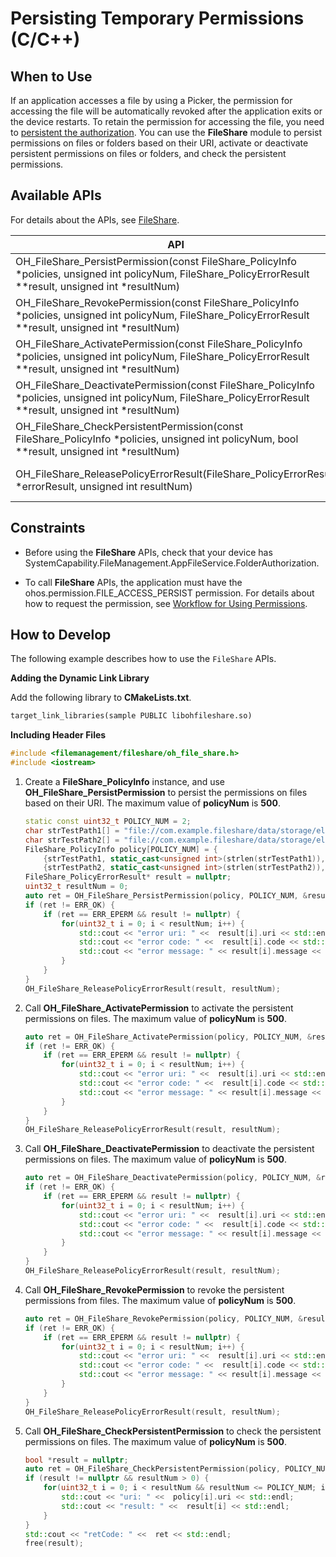 # Persisting Temporary Permissions (C/C++)

## When to Use

If an application accesses a file by using a Picker, the permission for accessing the file will be automatically revoked after the application exits or the device restarts. To retain the permission for accessing the file, you need to [persistent the authorization](file-persistPermission.md#when-to-use). You can use the **FileShare** module to persist permissions on files or folders based on their URI, activate or deactivate persistent permissions on files or folders, and check the persistent permissions.

## Available APIs

For details about the APIs, see [FileShare](../reference/apis-core-file-kit/file_share.md).

| API| Description|
| -------- | -------- |
| OH_FileShare_PersistPermission(const FileShare_PolicyInfo *policies, unsigned int policyNum, FileShare_PolicyErrorResult **result, unsigned int *resultNum) | Persists the permissions on files or folders.|
| OH_FileShare_RevokePermission(const FileShare_PolicyInfo *policies, unsigned int policyNum, FileShare_PolicyErrorResult **result, unsigned int *resultNum) | Revokes the permissions from files or folders.|
| OH_FileShare_ActivatePermission(const FileShare_PolicyInfo *policies, unsigned int policyNum, FileShare_PolicyErrorResult **result, unsigned int *resultNum) | Activates the persistent permissions on files or folders.|
| OH_FileShare_DeactivatePermission(const FileShare_PolicyInfo *policies, unsigned int policyNum, FileShare_PolicyErrorResult **result, unsigned int *resultNum) | Deactivates the persistent permissions on files or folders.|
| OH_FileShare_CheckPersistentPermission(const FileShare_PolicyInfo *policies, unsigned int policyNum, bool **result, unsigned int *resultNum) | Checks the persistent permissions on files or folders.|
| OH_FileShare_ReleasePolicyErrorResult(FileShare_PolicyErrorResult *errorResult, unsigned int resultNum) | Releases the memory allocated for **FileShare_PolicyErrorResult**.|

## Constraints

- Before using the **FileShare** APIs, check that your device has SystemCapability.FileManagement.AppFileService.FolderAuthorization.

- To call **FileShare** APIs, the application must have the ohos.permission.FILE_ACCESS_PERSIST permission. For details about how to request the permission, see [Workflow for Using Permissions](../security/AccessToken/determine-application-mode.md).

## How to Develop

The following example describes how to use the `FileShare` APIs.

**Adding the Dynamic Link Library**

Add the following library to **CMakeLists.txt**.

```txt
target_link_libraries(sample PUBLIC libohfileshare.so)
```

**Including Header Files**

```c++
#include <filemanagement/fileshare/oh_file_share.h>
#include <iostream>
```
1. Create a **FileShare_PolicyInfo** instance, and use **OH_FileShare_PersistPermission** to persist the permissions on files based on their URI. The maximum value of **policyNum** is **500**.
    ```c++
    static const uint32_t POLICY_NUM = 2;
    char strTestPath1[] = "file://com.example.fileshare/data/storage/el2/base/files/test1.txt";
    char strTestPath2[] = "file://com.example.fileshare/data/storage/el2/base/files/test2.txt";
    FileShare_PolicyInfo policy[POLICY_NUM] = {
        {strTestPath1, static_cast<unsigned int>(strlen(strTestPath1)), FileShare_OperationMode::READ_MODE},
        {strTestPath2, static_cast<unsigned int>(strlen(strTestPath2)), FileShare_OperationMode::WRITE_MODE}};
    FileShare_PolicyErrorResult* result = nullptr;
    uint32_t resultNum = 0;
    auto ret = OH_FileShare_PersistPermission(policy, POLICY_NUM, &result, &resultNum);
    if (ret != ERR_OK) {
        if (ret == ERR_EPERM && result != nullptr) {
            for(uint32_t i = 0; i < resultNum; i++) {
                std::cout << "error uri: " <<  result[i].uri << std::endl;
                std::cout << "error code: " <<  result[i].code << std::endl;
                std::cout << "error message: " << result[i].message << std::endl;
            }
        }
    }
    OH_FileShare_ReleasePolicyErrorResult(result, resultNum);
    ```
2. Call **OH_FileShare_ActivatePermission** to activate the persistent permissions on files. The maximum value of **policyNum** is **500**.
    ```c++
    auto ret = OH_FileShare_ActivatePermission(policy, POLICY_NUM, &result, &resultNum);
    if (ret != ERR_OK) {
        if (ret == ERR_EPERM && result != nullptr) {
            for(uint32_t i = 0; i < resultNum; i++) {
                std::cout << "error uri: " <<  result[i].uri << std::endl;
                std::cout << "error code: " <<  result[i].code << std::endl;
                std::cout << "error message: " << result[i].message << std::endl;
            }
        }
    }
    OH_FileShare_ReleasePolicyErrorResult(result, resultNum);
    ```
3. Call **OH_FileShare_DeactivatePermission** to deactivate the persistent permissions on files. The maximum value of **policyNum** is **500**.
    ```c++
    auto ret = OH_FileShare_DeactivatePermission(policy, POLICY_NUM, &result, &resultNum);
    if (ret != ERR_OK) {
        if (ret == ERR_EPERM && result != nullptr) {
            for(uint32_t i = 0; i < resultNum; i++) {
                std::cout << "error uri: " <<  result[i].uri << std::endl;
                std::cout << "error code: " <<  result[i].code << std::endl;
                std::cout << "error message: " << result[i].message << std::endl;
            }
        }
    }
    OH_FileShare_ReleasePolicyErrorResult(result, resultNum);
    ```
4. Call **OH_FileShare_RevokePermission** to revoke the persistent permissions from files. The maximum value of **policyNum** is **500**.
    ```c++
    auto ret = OH_FileShare_RevokePermission(policy, POLICY_NUM, &result, &resultNum);
    if (ret != ERR_OK) {
        if (ret == ERR_EPERM && result != nullptr) {
            for(uint32_t i = 0; i < resultNum; i++) {
                std::cout << "error uri: " <<  result[i].uri << std::endl;
                std::cout << "error code: " <<  result[i].code << std::endl;
                std::cout << "error message: " << result[i].message << std::endl;
            }
        }
    }
    OH_FileShare_ReleasePolicyErrorResult(result, resultNum);
    ```
5. Call **OH_FileShare_CheckPersistentPermission** to check the persistent permissions on files. The maximum value of **policyNum** is **500**.
    ```c++
    bool *result = nullptr;
    auto ret = OH_FileShare_CheckPersistentPermission(policy, POLICY_NUM, &result, &resultNum);
    if (result != nullptr && resultNum > 0) {
        for(uint32_t i = 0; i < resultNum && resultNum <= POLICY_NUM; i++) {
            std::cout << "uri: " <<  policy[i].uri << std::endl;
            std::cout << "result: " <<  result[i] << std::endl;
        }
    }
    std::cout << "retCode: " <<  ret << std::endl;
    free(result);
    ```
